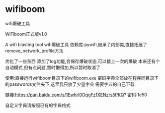 # wifiboom
wifi爆破工具


WiFiboom正式版v1.0

A wifi blasting tool
wifi爆破工具 依赖库:pywifi,继承了内部类,直接拓展了remove_network_profile方法

优化了一些东西
添加了log功能,会保存爆破状态,可以接上一次的爆破
本来还有个自动模式,但有点问题,暂时懒得加,所以暂时取消了

使用:直接运行wifiboom目录下的wifiboom.exe
密码字典全部放在程序同目录下的passwords文件夹下,这里我只放了少量字典
需要字典的自己下载

链接:https://pan.baidu.com/s/1EwhrI0OqgFz1XENzrs5PKQ?
密码:1e50

自定义字典请按照已有的字典格式
